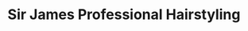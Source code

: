 ---
title: "Sir James Professional Hairstyling"
url: /tulsa/sir-james-professional-hairstyling/
shop: Friseur
---
